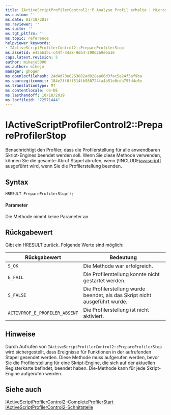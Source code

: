 ```yaml
---
title: IActiveScriptProfilerControl2::P Analyse Profil erhalte | Microsoft-Dokumentation
ms.custom: ''
ms.date: 01/18/2017
ms.reviewer: ''
ms.suite: ''
ms.tgt_pltfrm: ''
ms.topic: reference
helpviewer_keywords:
- IActiveScriptProfilerControl2::PrepareProfilerStop
ms.assetid: e43a63bc-c44f-44a8-9db4-29062b9e6a16
caps.latest.revision: 5
author: mikejo5000
ms.author: mikejo
manager: ghogen
ms.openlocfilehash: 24d4d73e0263882ad028ea66d3fac5e24f3af9ba
ms.sourcegitcommit: 184e2ff0ff514fb980724fa4b51e0cda753d4c6e
ms.translationtype: MT
ms.contentlocale: de-DE
ms.lasthandoff: 10/18/2019
ms.locfileid: "72571444"
---
```

# <a name="iactivescriptprofilercontrol2prepareprofilerstop"></a>IActiveScriptProfilerControl2::PrepareProfilerStop
Benachrichtigt den Profiler, dass die Profilerstellung für alle anwendbaren Skript-Engines beendet werden soll. Wenn Sie diese Methode verwenden, können Sie die gesamte-Abruf Stapel abrufen, wenn [!INCLUDE[javascript](../../javascript/includes/javascript-md.md)] ausgeführt wird, wenn Sie die Profilerstellung beenden.  
  
## <a name="syntax"></a>Syntax  
  
```cpp
HRESULT PrepareProfilerStop();  
```  
  
#### <a name="parameters"></a>Parameter  
 Die Methode nimmt keine Parameter an.  
  
## <a name="return-value"></a>Rückgabewert  
 Gibt ein HRESULT zurück. Folgende Werte sind möglich:  
  
|Rückgabewert|Bedeutung|  
|------------------|-------------|  
|`S_OK`|Die Methode war erfolgreich.|  
|`E_FAIL`|Die Profilerstellung konnte nicht gestartet werden.|  
|`S_FALSE`|Die Profilerstellung wurde beendet, als das Skript nicht ausgeführt wurde.|  
|`ACTIVPROF_E_PROFILER_ABSENT`|Die Profilerstellung ist nicht aktiviert.|  
  
## <a name="remarks"></a>Hinweise  
 Durch Aufrufen von `IActiveScriptProfilerControl2::PrepareProfilerStop` wird sichergestellt, dass Ereignisse für Funktionen in der aufrufenden Stapel gesendet werden. Diese Methode muss aufgerufen werden, bevor Sie die Profilerstellung für eine Skript-Engine, die sich auf der aktuellen Registerkarte befindet, beendet haben. Die-Methode kann für jede Skript-Engine aufgerufen werden.  
  
## <a name="see-also"></a>Siehe auch  
 [IActiveScriptProfilerControl2::CompleteProfilerStart](../../winscript/reference/iactivescriptprofilercontrol2-completeprofilerstart.md)   
 [IActiveScriptProfilerControl2-Schnittstelle](../../winscript/reference/iactivescriptprofilercontrol2-interface.md)